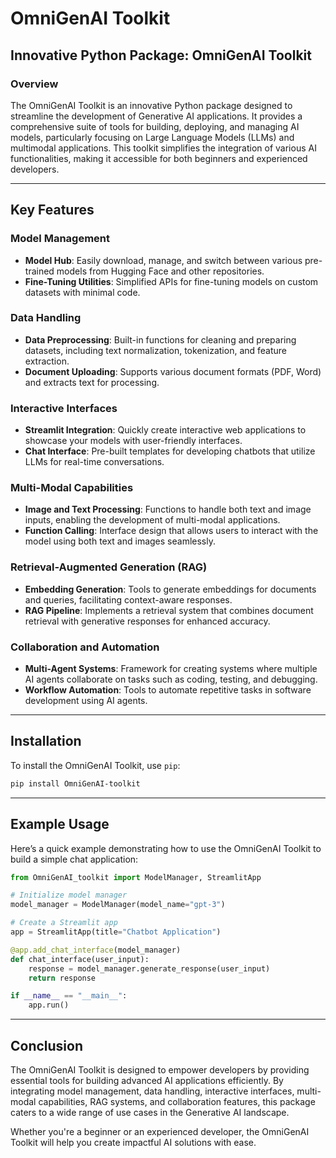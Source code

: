 # OmniGenAI Toolkit

## **Innovative Python Package: OmniGenAI Toolkit**

### **Overview**
The OmniGenAI Toolkit is an innovative Python package designed to streamline the development of Generative AI applications. It provides a comprehensive suite of tools for building, deploying, and managing AI models, particularly focusing on Large Language Models (LLMs) and multimodal applications. This toolkit simplifies the integration of various AI functionalities, making it accessible for both beginners and experienced developers.

---

## **Key Features**

### **Model Management**
- **Model Hub**: Easily download, manage, and switch between various pre-trained models from Hugging Face and other repositories.
- **Fine-Tuning Utilities**: Simplified APIs for fine-tuning models on custom datasets with minimal code.

### **Data Handling**
- **Data Preprocessing**: Built-in functions for cleaning and preparing datasets, including text normalization, tokenization, and feature extraction.
- **Document Uploading**: Supports various document formats (PDF, Word) and extracts text for processing.

### **Interactive Interfaces**
- **Streamlit Integration**: Quickly create interactive web applications to showcase your models with user-friendly interfaces.
- **Chat Interface**: Pre-built templates for developing chatbots that utilize LLMs for real-time conversations.

### **Multi-Modal Capabilities**
- **Image and Text Processing**: Functions to handle both text and image inputs, enabling the development of multi-modal applications.
- **Function Calling**: Interface design that allows users to interact with the model using both text and images seamlessly.

### **Retrieval-Augmented Generation (RAG)**
- **Embedding Generation**: Tools to generate embeddings for documents and queries, facilitating context-aware responses.
- **RAG Pipeline**: Implements a retrieval system that combines document retrieval with generative responses for enhanced accuracy.

### **Collaboration and Automation**
- **Multi-Agent Systems**: Framework for creating systems where multiple AI agents collaborate on tasks such as coding, testing, and debugging.
- **Workflow Automation**: Tools to automate repetitive tasks in software development using AI agents.

---

## **Installation**
To install the OmniGenAI Toolkit, use `pip`:

```bash
pip install OmniGenAI-toolkit
```

---

## **Example Usage**
Here’s a quick example demonstrating how to use the OmniGenAI Toolkit to build a simple chat application:

```python
from OmniGenAI_toolkit import ModelManager, StreamlitApp

# Initialize model manager
model_manager = ModelManager(model_name="gpt-3")

# Create a Streamlit app
app = StreamlitApp(title="Chatbot Application")

@app.add_chat_interface(model_manager)
def chat_interface(user_input):
    response = model_manager.generate_response(user_input)
    return response

if __name__ == "__main__":
    app.run()
```

---

## **Conclusion**
The OmniGenAI Toolkit is designed to empower developers by providing essential tools for building advanced AI applications efficiently. By integrating model management, data handling, interactive interfaces, multi-modal capabilities, RAG systems, and collaboration features, this package caters to a wide range of use cases in the Generative AI landscape. 

Whether you're a beginner or an experienced developer, the OmniGenAI Toolkit will help you create impactful AI solutions with ease.
